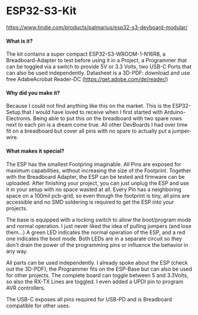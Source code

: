 # ESP32-S3-Kit
https://www.tindie.com/products/palmarius/esp32-s3-devboard-modular/

#### What is it?
The kit contains a super compact  ESP32-S3-WROOM-1-N16R8, a Breadboard-Adapter to test before using it in a Project, a Programmer that can be toggled via a switch to provide 5V or 3.3 Volts, two USB-C Ports that can also be used independently. Datasheet is a 3D-PDF: download and use free AdabeAcrobat Reader-DC (https://get.adobe.com/de/reader/)

#### Why did you make it?
Because I could not find anything like this on the market.
This is the ESP32-Setup that I would have loved to receive when I first started with Arduino-Electronis.
Being able to put this on the breadboard with two spare rows next to each pin is a dream come true.
All other DevBoards I had over time fit on a breadboard but cover all pins with no spare to actually put a jumper-wire.

#### What makes it special?
The ESP has the smallest Footpring imaginable. All Pins are exposed for maximum capabilities, without increasing the size of the Footprint.
Together with the Breadboard Adapter, the ESP can be tested and firmware can be uploaded.
After finishing your project, you can just unplug the ESP and use it in your setup with no space wasted at all. Every Pin has a neighboring space on a 100mil pcb-grid, so even though the footprint is tiny, all pins are accessible and no SMD soldering is required to get the ESP into your projects.

The base is equipped with a locking switch to allow the boot/program mode and normal operation.
I just never liked the idea of pulling jumpers (and lose them...)
A green LED indicates the normal operation of the ESP, and a red one indicates the boot mode.
Both LEDs are in a separate circuit so they don't drain the power of the programming pins or influence the behavior in any way.

All parts can be used independently. 
I already spoke about the ESP (check out the 3D-PDF), the Programmer fits on the ESP-Base but can also be used for other projects. The complete board can toggle between 5 and 3.3Volts, so also the RX-TX Lines are toggled. I even added a UPDI pin to program AVR controllers.

The USB-C exposes all pins required for USB-PD and is Breadboard compatible for other uses.
